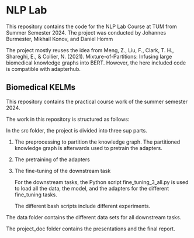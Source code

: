 # NLP Lab
This repository contains the code for the NLP Lab Course at TUM from Summer Semester 2024. 
The project was conducted by Johannes Burmester, Mikhail Konov, and Daniel Homm

The project mostly reuses the idea from Meng, Z., Liu, F., Clark, T. H., Shareghi, E., & Collier, N. (2021). Mixture-of-Partitions: Infusing large biomedical knowledge graphs into BERT.
However, the here included code is compatible with adapterhub.

## Biomedical KELMs

This repository contains the practical course work of the summer semester 2024.

The work in this repository is structured as follows:

In the src folder, the project is divided into three sup parts.

1.  The preprocessing to partition the knowledge graph. The partitioned knowledge graph is afterwards used to pretrain the adapters.

2. The pretraining of the adapters

3. The fine-tuning of the downstream task

   For the downstream tasks, the Python script fine_tuning_3_all.py is used to load all the data, the model, and the adapters for the different fine_tuning tasks.

   The different bash scripts include different experiments.

The data folder contains the different data sets for all downstream tasks.

The project_doc folder contains the presentations and the final report.
